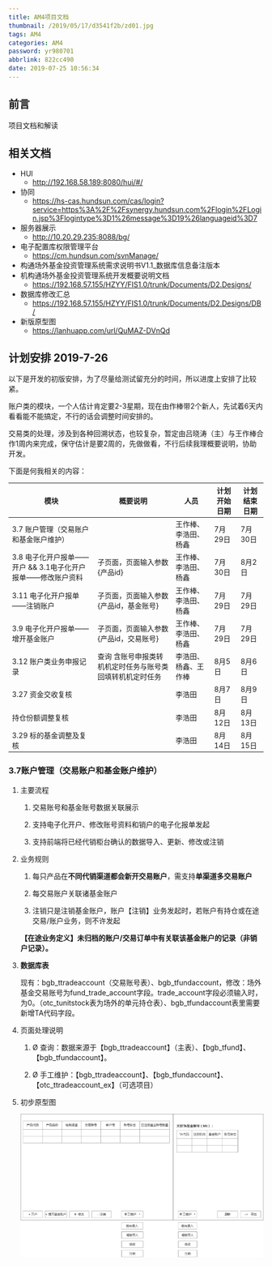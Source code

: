 ```yaml
---
title: AM4项目文档
thumbnail: /2019/05/17/d3541f2b/zd01.jpg
tags: AM4
categories: AM4
password: yr980701
abbrlink: 822cc490
date: 2019-07-25 10:56:34
---
```


## 前言

项目文档和解读

<!--More-->

## 相关文档

- HUI
  - http://192.168.58.189:8080/hui/#/
- 协同
  - https://hs-cas.hundsun.com/cas/login?service=https%3A%2F%2Fsynergy.hundsun.com%2Flogin%2FLogin.jsp%3Flogintype%3D1%26message%3D19%26languageid%3D7
- 服务器展示
  - http://10.20.29.235:8088/bg/
- 电子配置库权限管理平台
  - https://cm.hundsun.com/svnManage/
- 构通场外基金投资管理系统需求说明书V1.1_数据库信息备注版本
- 机构通场外基金投资管理系统开发概要说明文档
  - https://192.168.57.155/HZYY/FIS1.0/trunk/Documents/D2.Designs/
- 数据库修改汇总
  - https://192.168.57.155/HZYY/FIS1.0/trunk/Documents/D2.Designs/DB/
- 新版原型图
  - https://lanhuapp.com/url/QuMAZ-DVnQd

## 计划安排 2019-7-26

以下是开发的初版安排，为了尽量给测试留充分的时间，所以进度上安排了比较紧。

账户类的模块，一个人估计肯定要2-3星期，现在由作棒带2个新人，先试着6天内看看能不能搞定，不行的话会调整时间安排的。

交易类的处理，涉及到各种回溯状态，也较复杂，暂定由吕晓涛（主）与王作棒合作1周内来完成，保守估计是要2周的，先做做看，不行后续我理概要说明，协助开发。

下面是何我相关的内容：

| 模块                                                        | 概要说明                                                  | 人员                 | 计划开始日期 | 计划结束日期 |
| ----------------------------------------------------------- | --------------------------------------------------------- | -------------------- | ------------ | ------------ |
| 3.7 账户管理（交易账户和基金账户维护）                      |                                                           | 王作棒、李浩田、杨鑫 | 7月29日      | 7月30日      |
| 3.8 电子化开户报单——开户 && 3.1电子化开户报单——修改账户资料 | 子页面，页面输入参数{产品id}                              | 王作棒、李浩田、杨鑫 | 7月30日      | 8月2日       |
| 3.11 电子化开户报单——注销账户                               | 子页面，页面输入参数{产品id，基金账号}                    | 王作棒、李浩田、杨鑫 | 7月29日      | 7月29日      |
| 3.9 电子化开户报单——增开基金账户                            | 子页面，页面输入参数{产品id，交易账号}                    | 王作棒、李浩田、杨鑫 | 7月29日      | 7月29日      |
| 3.12 账户类业务申报记录                                     | 查询 含账号申报类转机机定时任务与账号类回填转机机定时任务 | 李浩田、杨鑫、王作棒 | 8月5日       | 8月6日       |
| 3.27 资金交收复核                                           |                                                           | 李浩田               | 8月7日       | 8月9日       |
| 持仓份额调整复核                                            |                                                           | 李浩田               | 8月12日      | 8月13日      |
| 3.29 标的基金调整及复核                                     |                                                           | 李浩田               | 8月14日      | 8月15日      |

### 3.7账户管理（交易账户和基金账户维护）

1. 主要流程

   1. 交易账号和基金账号数据关联展示

   2. 支持电子化开户、修改账号资料和销户的电子化报单发起

   3. 支持前端将已经代销柜台确认的数据导入、更新、修改或注销

2. 业务规则

   1. 每只产品在**不同代销渠道都会新开交易账户**，需支持**单渠道多交易账户**

   2. 每交易账户关联诸基金账户

   3.  注销只是注销基金账户，账户【注销】业务发起时，若账户有持仓或在途交易/账户业务，则不许发起

   **【在途业务定义】未归档的账户/交易订单中有关联该基金账户的记录（非销户记录）。**

3. **数据库表**

   现有：bgb_ttradeaccount（交易账号表）、bgb_tfundaccount，修改：场外基金交易账号为fund_trade_account字段。trade_account字段必须输入时，为0。（otc_tunitstock表为场外的单元持仓表）、bgb_tfundaccount表里需要新增TA代码字段。

4. 页面处理说明

   1. Ø 查询：数据来源于【bgb_ttradeaccount】（主表）、【bgb_tfund】、【bgb_tfundaccount】。

   2. Ø 手工维护：【bgb_ttradeaccount】、【bgb_tfundaccount】、【otc_ttradeaccount_ex】（可选项目）

5. 初步原型图

   ![1564125388253](AM4项目文档/1564125388253.png)

